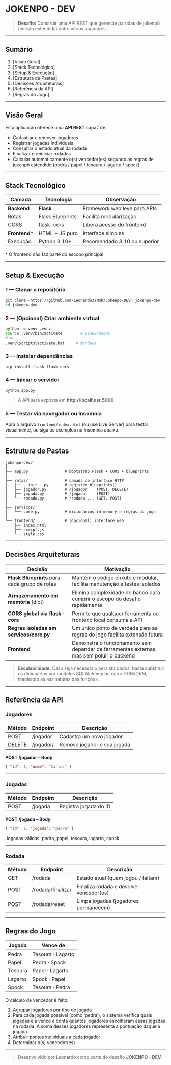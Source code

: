 # JOKENPO - DEV

> **Desafio:** Construir uma API REST que gerencie partidas de jokenpô (versão estendida) entre vários jogadores.

---

## Sumário
1. [Visão Geral]
2. [Stack Tecnológico]
3. [Setup & Execução]
4. [Estrutura de Pastas]
5. [Decisões Arquiteturais]
6. [Referência da API]
7. [Regras do Jogo]
---

## Visão Geral
Esta aplicação oferece uma **API REST** capaz de:
* Cadastrar e remover jogadores  
* Registrar jogadas individuais  
* Consultar o estado atual da rodada  
* Finalizar e reiniciar rodadas  
* Calcular automaticamente o(s) vencedor(es) segundo as regras de jokenpô estendido (pedra / papel / tesoura / lagarto / spock)

---

## Stack Tecnológico
| Camada        | Tecnologia | Observação |
|---------------|------------|------------|
| **Backend**   | **Flask**  | Framework web leve para APIs |
| Rotas         | Flask Blueprints | Facilita modularização |
| CORS          | flask-cors | Libera acesso do frontend |
| **Frontend*** | HTML + JS puro | Interface simples |
| Execução      | Python 3.10+ | Recomendado 3.10 ou superior |

\* O frontend não faz parte do escopo principal.

---

## Setup & Execução

### 1 — Clonar o repositório
```bash
git clone <https://github.com/LeonardoJYNoh/Jokenpo-DEV> jokenpo-dev
cd jokenpo-dev
```

### 2 — (Opcional) Criar ambiente virtual
```bash
python -m venv .venv
source .venv/bin/activate        # Linux/macOS
# ou
.venv\Scripts\activate.bat     # Windows
```

### 3 — Instalar dependências
```bash
pip install flask flask-cors
```

### 4 — Iniciar o servidor
```bash
python app.py
```
> A API será exposta em **http://localhost:5000**

### 5 — Testar via navegador ou Insomnia  
Abra o arquivo `frontend/index.html` (ou use Live Server) para testar visualmente, ou siga os exemplos no Insomnia abaixo.

---

## Estrutura de Pastas
```
jokenpo-dev/
│
├── app.py                # bootstrap Flask + CORS + blueprints
│
├── rotas/                # camada de interface HTTP
│   ├── __init__.py       # register_blueprints()
│   ├── jogador.py        # /jogador    (POST, DELETE)
│   ├── jogada.py         # /jogada     (POST)
│   └── rodada.py         # /rodada ... (GET, POST)
│
├── servicos/
│   └── core.py           # dicionários in-memory e regras do jogo
│
└── frontend/             # (opcional) interface web
    ├── index.html
    ├── script.js
    └── style.css
```

---

## Decisões Arquiteturais
| Decisão | Motivação |
|---------|-----------|
| **Flask Blueprints** para cada grupo de rotas | Mantém o código enxuto e modular, facilita manutenção e testes isolados |
| **Armazenamento em memória** (dict) | Elimina complexidade de banco para cumprir o escopo do desafio rapidamente |
| **CORS global via flask-cors** | Permite que qualquer ferramenta ou frontend local consuma a API|
| **Regras isoladas em servicos/core.py** | Um único ponto de verdade para as regras do jogo facilita extensão futura |
| **Frontend** | Demonstra o funcionamento sem depender de ferramentas externas, mas sem poluir o backend |

> **Escalabilidade:** Caso seja necessário persistir dados, basta substituir os dicionários por modelos SQLAlchemy ou outro ODM/ORM, mantendo as assinaturas das funções.

---

## Referência da API

### Jogadores
| Método | Endpoint            | Descrição                     |
|--------|---------------------|-------------------------------|
| POST | /jogador`         | Cadastra um novo jogador      |
| DELETE | /jogador/<id>   | Remove jogador e sua jogada   |

**POST /jogador – Body**
```json
{ "id": 1, "nome": "Carlos" }
```

---

### Jogadas
| Método | Endpoint  | Descrição                |
|--------|-----------|--------------------------|
| POST | /jogada | Registra jogada do ID    |

**POST /jogada – Body**
```json
{ "id": 1, "jogada": "pedra" }
```

Jogadas válidas: pedra, papel, tesoura, lagarto, spock

---

### Rodada
| Método | Endpoint              | Descrição                               |
|--------|-----------------------|-----------------------------------------|
| GET  | /rodada             | Estado atual (quem jogou / faltam)      |
| POST | /rodada/finalizar   | Finaliza rodada e devolve vencedor(es)  |
| POST | /rodada/reset       | Limpa jogadas (jogadores permanecem)    |

---

## Regras do Jogo
| Jogada  | Vence de                |
|---------|-------------------------|
| Pedra   | Tesoura · Lagarto       |
| Papel   | Pedra   · Spock         |
| Tesoura | Papel   · Lagarto       |
| Lagarto | Spock   · Papel         |
| Spock   | Tesoura · Pedra         |

O cálculo de vencedor é feito:
  
1. Agrupar jogadores por tipo de jogada
2. Para cada jogada possível (como ‘pedra’), o sistema verifica quais jogadas ela vence e conta quantos jogadores escolheram essas jogadas na rodada. A soma desses jogadores representa a pontuação daquela jogada.
3. Atribuir pontos individuais a cada jogador
4. Determinar o(s) vencedor(es)

---

> Desenvolvido por Leonardo como parte do desafio **JOKENPO - DEV**.  

